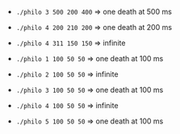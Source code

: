 - `./philo 3 500 200 400`	=> one death at 500 ms
- `./philo 4 200 210 200`	=> one death at 200 ms
- `./philo 4 311 150 150`	=> infinite

- `./philo 1 100 50 50`		=> one death at 100 ms
- `./philo 2 100 50 50`		=> infinite
- `./philo 3 100 50 50`		=> one death at 100 ms
- `./philo 4 100 50 50`		=> infinite
- `./philo 5 100 50 50`		=> one death at 100 ms
